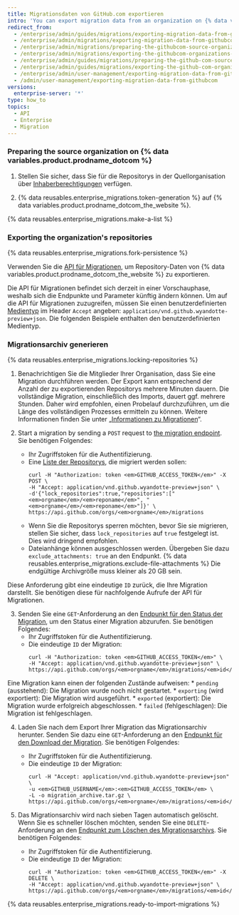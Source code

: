 ```yaml
---
title: Migrationsdaten von GitHub.com exportieren
intro: 'You can export migration data from an organization on {% data variables.product.prodname_dotcom_the_website %} by using the API to select repositories to migrate, then generating a migration archive that you can import into a {% data variables.product.prodname_ghe_server %} instance.'
redirect_from:
  - /enterprise/admin/guides/migrations/exporting-migration-data-from-github-com
  - /enterprise/admin/migrations/exporting-migration-data-from-githubcom
  - /enterprise/admin/migrations/preparing-the-githubcom-source-organization
  - /enterprise/admin/migrations/exporting-the-githubcom-organizations-repositories
  - /enterprise/admin/guides/migrations/preparing-the-github-com-source-organization
  - /enterprise/admin/guides/migrations/exporting-the-github-com-organization-s-repositories
  - /enterprise/admin/user-management/exporting-migration-data-from-githubcom
  - /admin/user-management/exporting-migration-data-from-githubcom
versions:
  enterprise-server: '*'
type: how_to
topics:
  - API
  - Enterprise
  - Migration
---
```


### Preparing the source organization on {% data variables.product.prodname_dotcom %}

1. Stellen Sie sicher, dass Sie für die Repositorys in der Quellorganisation über [Inhaberberechtigungen](/articles/permission-levels-for-an-organization/) verfügen.

2. {% data reusables.enterprise_migrations.token-generation %} auf {% data variables.product.prodname_dotcom_the_website %}.

{% data reusables.enterprise_migrations.make-a-list %}

### Exporting the organization's repositories

{% data reusables.enterprise_migrations.fork-persistence %}

Verwenden Sie die <a href="/rest/reference/migrations" class="dotcom-only">API für Migrationen</a>, um Repository-Daten von {% data variables.product.prodname_dotcom_the_website %} zu exportieren.

Die API für Migrationen befindet sich derzeit in einer Vorschauphase, weshalb sich die Endpunkte und Parameter künftig ändern können. Um auf die API für Migrationen zuzugreifen, müssen Sie einen benutzerdefinierten [Medientyp](/rest/overview/media-types) im Header `Accept` angeben: `application/vnd.github.wyandotte-preview+json`. Die folgenden Beispiele enthalten den benutzerdefinierten Medientyp.

### Migrationsarchiv generieren

{% data reusables.enterprise_migrations.locking-repositories %}

1. Benachrichtigen Sie die Mitglieder Ihrer Organisation, dass Sie eine Migration durchführen werden. Der Export kann entsprechend der Anzahl der zu exportierenden Repositorys mehrere Minuten dauern. Die vollständige Migration, einschließlich des Imports, dauert ggf. mehrere Stunden. Daher wird empfohlen, einen Probelauf durchzuführen, um die Länge des vollständigen Prozesses ermitteln zu können. Weitere Informationen finden Sie unter „[Informationen zu Migrationen](/enterprise/admin/migrations/about-migrations#types-of-migrations)“.

2. Start a migration by sending a `POST` request to <a href="/rest/reference/migrations#start-an-organization-migration" class="dotcom-only">the migration endpoint</a>. Sie benötigen Folgendes:
    * Ihr Zugriffstoken für die Authentifizierung.
    * Eine [Liste der Repositorys](/rest/reference/repos#list-organization-repositories), die migriert werden sollen:
      ```shell
      curl -H "Authorization: token <em>GITHUB_ACCESS_TOKEN</em>" -X POST \
      -H "Accept: application/vnd.github.wyandotte-preview+json" \
      -d'{"lock_repositories":true,"repositories":["<em>orgname</em>/<em>reponame</em>", "<em>orgname</em>/<em>reponame</em>"]}' \
      https://api.github.com/orgs/<em>orgname</em>/migrations
      ```
    *  Wenn Sie die Repositorys sperren möchten, bevor Sie sie migrieren, stellen Sie sicher, dass `lock_repositories` auf `true` festgelegt ist. Dies wird dringend empfohlen.
    * Dateianhänge können ausgeschlossen werden. Übergeben Sie dazu `exclude_attachments: true` an den Endpunkt. {% data reusables.enterprise_migrations.exclude-file-attachments %} Die endgültige Archivgröße muss kleiner als 20 GB sein.

  Diese Anforderung gibt eine eindeutige `ID` zurück, die Ihre Migration darstellt. Sie benötigen diese für nachfolgende Aufrufe der API für Migrationen.

3. Senden Sie eine `GET`-Anforderung an den <a href="/rest/reference/migrations#get-an-organization-migration-status" class="dotcom-only">Endpunkt für den Status der Migration</a>, um den Status einer Migration abzurufen. Sie benötigen Folgendes:
    * Ihr Zugriffstoken für die Authentifizierung.
    * Die eindeutige `ID` der Migration:
      ```shell
      curl -H "Authorization: token <em>GITHUB_ACCESS_TOKEN</em>" \
      -H "Accept: application/vnd.github.wyandotte-preview+json" \
      https://api.github.com/orgs/<em>orgname</em>/migrations/<em>id</em>
      ```

  Eine Migration kann einen der folgenden Zustände aufweisen:
    * `pending` (ausstehend): Die Migration wurde noch nicht gestartet.
    * `exporting` (wird exportiert): Die Migration wird ausgeführt.
    * `exported` (exportiert): Die Migration wurde erfolgreich abgeschlossen.
    * `failed` (fehlgeschlagen): Die Migration ist fehlgeschlagen.

4. Laden Sie nach dem Export Ihrer Migration das Migrationsarchiv herunter. Senden Sie dazu eine `GET`-Anforderung an den <a href="/rest/reference/migrations#download-an-organization-migration-archive" class="dotcom-only">Endpunkt für den Download der Migration</a>. Sie benötigen Folgendes:
    * Ihr Zugriffstoken für die Authentifizierung.
    * Die eindeutige `ID` der Migration:
      ```shell
      curl -H "Accept: application/vnd.github.wyandotte-preview+json" \
      -u <em>GITHUB_USERNAME</em>:<em>GITHUB_ACCESS_TOKEN</em> \
      -L -o migration_archive.tar.gz \
      https://api.github.com/orgs/<em>orgname</em>/migrations/<em>id</em>/archive
      ```

5. Das Migrationsarchiv wird nach sieben Tagen automatisch gelöscht. Wenn Sie es schneller löschen möchten, senden Sie eine `DELETE`-Anforderung an den <a href="/rest/reference/migrations#delete-an-organization-migration-archive" class="dotcom-only">Endpunkt zum Löschen des Migrationsarchivs</a>. Sie benötigen Folgendes:
    * Ihr Zugriffstoken für die Authentifizierung.
    * Die eindeutige `ID` der Migration:
      ```shell
      curl -H "Authorization: token <em>GITHUB_ACCESS_TOKEN</em>" -X DELETE \
      -H "Accept: application/vnd.github.wyandotte-preview+json" \
      https://api.github.com/orgs/<em>orgname</em>/migrations/<em>id</em>/archive
      ```
{% data reusables.enterprise_migrations.ready-to-import-migrations %}
